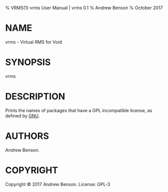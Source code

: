 % VRMS(1) vrms User Manual | vrms 0.1
% Andrew Benson
% October 2017

# NAME

vrms - Virtual RMS for Void 

# SYNOPSIS

vrms

# DESCRIPTION

Prints the names of packages that have a GPL incompatible license, as defined by [GNU](https://www.gnu.org/licenses/license-list.en.html). 

# AUTHORS

Andrew Benson.

# COPYRIGHT

Copyright © 2017 Andrew Benson. License: GPL-3
